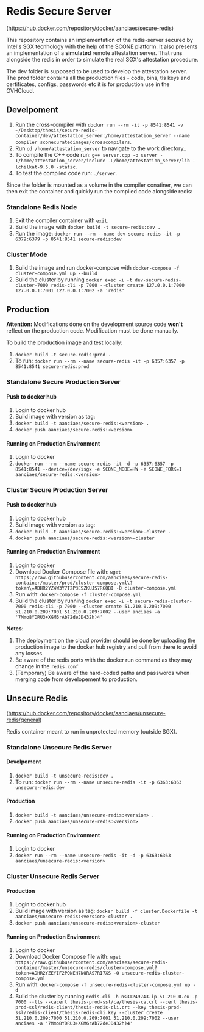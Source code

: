 # Redis Secure Server
(https://hub.docker.com/repository/docker/aanciaes/secure-redis)

This repository contains an implementation of the redis-server secured by Intel's SGX tecnhology with the help of the [SCONE]("https://scontain.com/index.html?lang=en") platform. It also presents an implementation of a **simulated** remote attestation server. That runs alongside the redis in order to simulate the real SGX's attestation procedure.

The dev folder is supposed to be used to develop the attestation server. The prod folder contains all the production files - code, bins, tls keys and certificates, configs, passwords etc it is for production use in the OVHCloud.

## Develpoment

1. Run the cross-compiler with `docker run --rm -it -p 8541:8541 -v ~/Desktop/thesis/secure-redis-container/dev/attestation_server:/home/attestation_server --name compiler sconecuratedimages/crosscompilers`.
2. Run `cd /home/attestation_server` to navigate to the work directory..
3. To compile the C++ code run: `g++ server.cpp -o server -I/home/attestation_server/include -L/home/attestation_server/lib -lchilkat-9.5.0 -static`.
4. To test the compiled code run: `./server`.

Since the folder is mounted as a volume in the compiler conatiner, we can then exit the container and quickly run the compiled code alongside redis:

### Standalone Redis Node

1. Exit the compiler container with `exit`.
2. Build the image with `docker build -t secure-redis:dev .`
3. Run the image: `docker run --rm --name dev-secure-redis -it -p 6379:6379 -p 8541:8541 secure-redis:dev`

### Cluster Mode

1. Build the image and run docker-compose with `docker-compose -f cluster-compose.yml up --build`
2. Build the cluster by running `docker exec -i -t dev-secure-redis-cluster-7000 redis-cli -p 7000 --cluster create 127.0.0.1:7000 127.0.0.1:7001 127.0.0.1:7002 -a 'redis'`


## Production

**Attention:** Modifications done on the development source code **won't** reflect on the production code. Modification must be done manually.

To build the production image and test locally:

1. `docker build -t secure-redis:prod .`
2. To run: `docker run --rm --name secure-redis -it -p 6357:6357 -p 8541:8541 secure-redis:prod`

### Standalone Secure Production Server

#### Push to docker hub

1. Login to docker hub
2. Build image with version as tag:
3. `docker build -t aanciaes/secure-redis:<version> .`
4. `docker push aanciaes/secure-redis:<version>`

#### Running on Production Environment

1. Login to docker
2. `docker run --rm --name secure-redis -it -d -p 6357:6357 -p 8541:8541 --device=/dev/isgx -e SCONE_MODE=HW -e SCONE_FORK=1 aanciaes/secure-redis:<version>`

### Cluster Secure Production Server

#### Push to docker hub

1. Login to docker hub
2. Build image with version as tag:
3. `docker build -t aanciaes/secure-redis:<version>-cluster .`
4. `docker push aanciaes/secure-redis:<version>-cluster`

#### Running on Production Environment

1. Login to docker
2. Download Docker Compose file with: `wget https://raw.githubusercontent.com/aanciaes/secure-redis-container/master/prod/cluster-compose.yml\?token\=ADHR2YZ4W3Y7T2P3ESZKUJS7RGQBI -O cluster-compose.yml`
3. Run with: `docker-compose -f cluster-compose.yml`
4. Build the cluster by running `docker exec -i -t secure-redis-cluster-7000 redis-cli -p 7000 --cluster create 51.210.0.209:7000 51.210.0.209:7001 51.210.0.209:7002 --user anciaes -a '7Mmo8YDRU3+XGM6rAb72deJD432h)4'`

**Notes:**

1. The deployment on the cloud provider should be done by uploading the production image to the docker hub registry and pull from there to avoid any losses.
2. Be aware of the redis ports with the docker run command as they may change in the `redis.conf`
3. (Temporary) Be aware of the hard-coded paths and passwords when merging code from developement to production.

## Unsecure Redis
(https://hub.docker.com/repository/docker/aanciaes/unsecure-redis/general)

Redis container meant to run in unprotected memory (outside SGX).

### Standalone Unsecure Redis Server

#### Develpoment

1. `docker build -t unsecure-redis:dev .`
2. To run: `docker run --rm --name unsecure-redis -it -p 6363:6363 unsecure-redis:dev`

#### Production

1. `docker build -t aanciaes/unsecure-redis:<version> .`
2. `docker push aanciaes/unsecure-redis:<version>`

#### Running on Production Environment

1. Login to docker
2. `docker run --rm --name unsecure-redis -it -d -p 6363:6363 aanciaes/unsecure-redis:<version>`

### Cluster Unsecure Redis Server

#### Production

1. Login to docker hub
2. Build image with version as tag: `docker build -f cluster.Dockerfile -t aanciaes/unsecure-redis:<version>-cluster .`
4. `docker push aanciaes/unsecure-redis:<version>-cluster`

#### Running on Production Environment

1. Login to docker
2. Download Docker Compose file with: `wget https://raw.githubusercontent.com/aanciaes/secure-redis-container/master/unsecure-redis/cluster-compose.yml?token=ADHR2YZEYIF2PQNEH7NQRAS7RI7XS -O unsecure-redis-cluster-compose.yml`
3. Run with: `docker-compose -f unsecure-redis-cluster-compose.yml up -d`
4. Build the cluster by running `redis-cli -h ns31249243.ip-51-210-0.eu -p 7000 --tls --cacert thesis-prod-ssl/ca/thesis-ca.crt --cert thesis-prod-ssl/redis-client/thesis-redis-cli.crt --key thesis-prod-ssl/redis-client/thesis-redis-cli.key --cluster create 51.210.0.209:7000 51.210.0.209:7001 51.210.0.209:7002 --user anciaes -a '7Mmo8YDRU3+XGM6rAb72deJD432h)4'`
